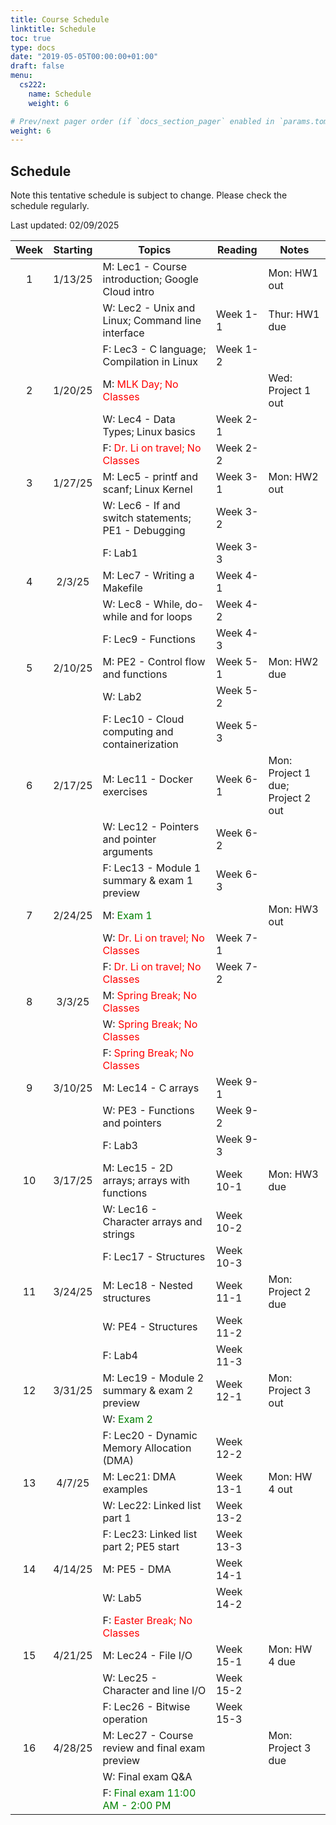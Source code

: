 ```yaml
---
title: Course Schedule
linktitle: Schedule
toc: true
type: docs
date: "2019-05-05T00:00:00+01:00"
draft: false
menu:
  cs222:
    name: Schedule
    weight: 6

# Prev/next pager order (if `docs_section_pager` enabled in `params.toml`)
weight: 6
---
```



## Schedule

Note this tentative schedule is subject to change. Please check the schedule regularly.

Last updated: 02/09/2025

| Week | Starting |                        Topics                       |  Reading  |               Notes               |
|:----:|:--------:|-----------------------------------------------------|-----------|-----------------------------------|
|   1  |  1/13/25 | M: Lec1 - Course introduction; Google Cloud intro   |           | Mon: HW1 out                      |
|      |          | W: Lec2 -  Unix and Linux; Command line interface   |  Week 1-1 | Thur: HW1 due                     |
|      |          | F: Lec3 - C language; Compilation in Linux          |  Week 1-2 |                                   |
|   2  |  1/20/25 | M: <span style="color:red">MLK Day; No Classes</span>|           | Wed: Project 1 out                |
|      |          | W: Lec4 - Data Types; Linux basics                  |  Week 2-1 |                                   |
|      |          | F: <span style="color:red">Dr. Li on travel; No Classes</span>|  Week 2-2 |                                   |
|   3  |  1/27/25 | M: Lec5 - printf and scanf; Linux Kernel            |  Week 3-1 | Mon: HW2 out                      |
|      |          | W: Lec6 - If and switch statements; PE1 - Debugging |  Week 3-2 |                                   |
|      |          | F: Lab1                                             |  Week 3-3 |                                   |
|   4  |  2/3/25  | M: Lec7 - Writing a Makefile                        |  Week 4-1 |                                   |
|      |          | W: Lec8 - While, do-while and for loops             |  Week 4-2 |                                   |
|      |          | F: Lec9 - Functions                                 |  Week 4-3 |                                   |
|   5  |  2/10/25 | M: PE2 - Control flow and functions                 |  Week 5-1 | Mon: HW2 due                      |
|      |          | W: Lab2                                             |  Week 5-2 |                                   |
|      |          | F: Lec10 - Cloud computing and containerization     |  Week 5-3 |                                   |
|   6  |  2/17/25 | M: Lec11 - Docker exercises                         |  Week 6-1 | Mon: Project 1 due; Project 2 out |
|      |          | W: Lec12 - Pointers and pointer arguments           |  Week 6-2 |                                   |
|      |          | F: Lec13 - Module 1 summary & exam 1 preview        |  Week 6-3 |                                   |
|   7  |  2/24/25 | M: <span style="color:green">Exam 1</span>          |           | Mon: HW3 out                      |
|      |          | W: <span style="color:red">Dr. Li on travel; No Classes</span>|   Week 7-1        |                                   |
|      |          | F: <span style="color:red">Dr. Li on travel; No Classes</span>|   Week 7-2        |                                   |
|   8  |  3/3/25  | M: <span style="color:red">Spring Break; No Classes</span>|           |                                   |
|      |          | W: <span style="color:red">Spring Break; No Classes</span>|           |                                   |
|      |          | F: <span style="color:red">Spring Break; No Classes</span>|           |                                   |
|   9  |  3/10/25 | M: Lec14 - C arrays                                 |  Week 9-1 |                                   |
|      |          | W: PE3 - Functions and pointers                     |  Week 9-2 |                                   |
|      |          | F: Lab3                                             |  Week 9-3 |                                   |
|  10  |  3/17/25 | M: Lec15 - 2D arrays; arrays with functions         | Week 10-1 | Mon: HW3 due                      |
|      |          | W: Lec16 - Character arrays and strings             | Week 10-2 |                                   |
|      |          | F: Lec17 - Structures                               | Week 10-3 |                                   |
|  11  |  3/24/25 | M: Lec18 - Nested structures                        | Week 11-1 | Mon: Project 2 due                |
|      |          | W: PE4 - Structures                                 | Week 11-2 |                                   |
|      |          | F: Lab4                                             | Week 11-3 |                                   |
|  12  |  3/31/25 | M: Lec19 - Module 2 summary & exam 2 preview        | Week 12-1 | Mon: Project 3 out                |
|      |          | W: <span style="color:green">Exam 2</span>          |           |                                   |
|      |          | F: Lec20 - Dynamic Memory Allocation (DMA)          | Week 12-2 |                                   |
|  13  |  4/7/25  | M: Lec21: DMA examples                              | Week 13-1 | Mon: HW 4 out                     |
|      |          | W: Lec22: Linked list part 1                        | Week 13-2 |                                   |
|      |          | F: Lec23: Linked list part 2; PE5 start             | Week 13-3 |                                   |
|  14  |  4/14/25 | M: PE5 - DMA                                        | Week 14-1 |                                   |
|      |          | W: Lab5                                             | Week 14-2 |                                   |
|      |          | F: <span style="color:red">Easter Break; No Classes</span>|           |                                   |
|  15  |  4/21/25 | M: Lec24 - File I/O                                 | Week 15-1 | Mon: HW 4 due                     |
|      |          | W: Lec25 - Character and line I/O                   | Week 15-2 |                                   |
|      |          | F: Lec26 - Bitwise operation                        | Week 15-3 |                                   |
|  16  |  4/28/25 | M: Lec27 - Course review and final exam preview     |           | Mon: Project 3 due                |
|      |          | W: Final exam Q&A                                   |           |                                   |
|      |          | F: <span style="color:green">Final exam 11:00 AM - 2:00 PM</span>|           |                                   |